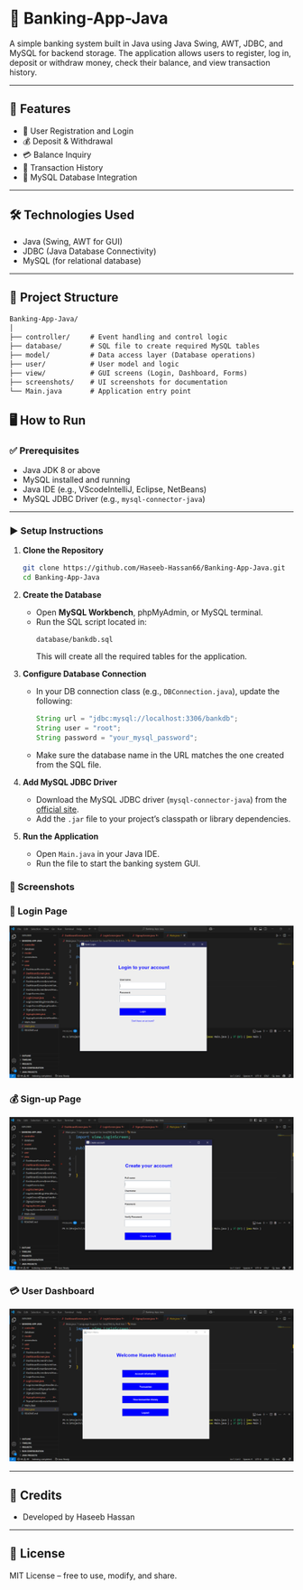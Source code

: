 # 🏦 Banking-App-Java

A simple banking system built in Java using Java Swing, AWT, JDBC, and MySQL for backend storage. The application allows users to register, log in, deposit or withdraw money, check their balance, and view transaction history.

---

## 🚀 Features

- 🧑 User Registration and Login  
- 💰 Deposit & Withdrawal  
- 💳 Balance Inquiry  
- 📜 Transaction History  
- 🧩 MySQL Database Integration  

---

## 🛠 Technologies Used

- Java (Swing, AWT for GUI)  
- JDBC (Java Database Connectivity)  
- MySQL (for relational database)  

---

## 📁 Project Structure

```
Banking-App-Java/
│
├── controller/     # Event handling and control logic
├── database/       # SQL file to create required MySQL tables
├── model/          # Data access layer (Database operations)
├── user/           # User model and logic
├── view/           # GUI screens (Login, Dashboard, Forms)
├── screenshots/    # UI screenshots for documentation
└── Main.java       # Application entry point
```

## 🖥️ How to Run

### ✅ Prerequisites

- Java JDK 8 or above  
- MySQL installed and running  
- Java IDE (e.g., VScodeIntelliJ, Eclipse, NetBeans)  
- MySQL JDBC Driver (e.g., `mysql-connector-java`)  

---


### ▶️ Setup Instructions

1. **Clone the Repository**
   ```bash
   git clone https://github.com/Haseeb-Hassan66/Banking-App-Java.git
   cd Banking-App-Java
   ```

2. **Create the Database**
   - Open **MySQL Workbench**, phpMyAdmin, or MySQL terminal.
   - Run the SQL script located in:
     ```
     database/bankdb.sql
     ```
     This will create all the required tables for the application.

3. **Configure Database Connection**
   - In your DB connection class (e.g., `DBConnection.java`), update the following:
     ```java
     String url = "jdbc:mysql://localhost:3306/bankdb";
     String user = "root";
     String password = "your_mysql_password";
     ```
   - Make sure the database name in the URL matches the one created from the SQL file.

4. **Add MySQL JDBC Driver**
   - Download the MySQL JDBC driver (`mysql-connector-java`) from the [official site](https://dev.mysql.com/downloads/connector/j/).
   - Add the `.jar` file to your project’s classpath or library dependencies.

5. **Run the Application**
   - Open `Main.java` in your Java IDE.
   - Run the file to start the banking system GUI.

### 📸 Screenshots

### 🔐 Login Page
![Login](screenshots/login.PNG)

### 💰 Sign-up Page
![Signup](screenshots/signup.PNG)

### 💳 User Dashboard
![Dashboard](screenshots/dashboard.PNG)


---


## 🙌 Credits

- Developed by Haseeb Hassan  

---

## 📄 License

MIT License – free to use, modify, and share.
